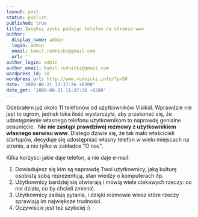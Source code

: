 ```yaml
---
layout: post
status: publish
published: true
title: Zwiększ zyski podając telefon na stronie www
author:
  display_name: admin
  login: admin
  email: kamil.rudnicki@gmail.com
  url: ''
author_login: admin
author_email: kamil.rudnicki@gmail.com
wordpress_id: 58
wordpress_url: http://www.rudnicki.info/?p=58
date: '2009-06-21 13:37:26 +0200'
date_gmt: '2009-06-21 11:37:26 +0200'
---
```

<p>Odebrałem już około 11 telefonów od użytkowników Visikid. Wprawdzie nie jest to ogrom, jednak taka ilość wystarczyła, aby przekonać się, że udostępnienie własnego telefonu użytkownikom to naprawdę genialne posunięcie.  N<strong>ic nie zastąpi prawdziwej rozmowy z użytkownikiem własnego serwisu www</strong>. Dlatego dziwie się, że tak mało właścicieli startupów, decyduje się udostępniać własny telefon w wielu miejscach na stronie, a nie tylko w zakładce "O nas".</p>
<p>Kilka korzyści jakie daje telefon, a nie daje e-mail:</p>
<ol>
<li>Dowiadujesz się kim są naprawdę Twoi użytkownicy, jaką kulturę osobistą sobą reprezentują, stan wiedzy o komputerach itp.</li>
<li>Użytkownicy bardziej się otwierają i mówią wiele ciekawych rzeczy: co nie działa, co by chcieli zmienić.</li>
<li>Użytkownicy zadają pytania, i dzięki rozmowie wiesz które rzeczy sprawiają im największe trudności.</li>
<li>Oczywiście jest też szybciej :)</li>
</ol>
